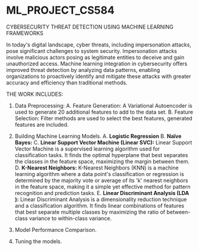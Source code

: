 # ML_PROJECT_CS584
CYBERSECURITY THREAT DETECTION USING MACHINE LEARNING FRAMEWORKS 

In today's digital landscape, cyber threats, including impersonation attacks, pose significant challenges to system security. Impersonation attacks involve malicious actors posing as legitimate entities to deceive and gain unauthorized access. 
Machine learning integration in cybersecurity offers improved threat detection by analyzing data patterns, enabling organizations to proactively identify and mitigate these attacks with greater accuracy and efficiency than traditional methods.

THE WORK INCLUDES:

1. Data Preprocessing:
    A. Feature Generation: A Variational Autoencoder is used to generate 20 additional features to add to the data set.
    B. Feature Selection: Filter methods are used to select the best features, generated features are included.

2. Building Machine Learning Models. 
    A. **Logistic Regression**
    B. **Naïve Bayes:**
    C. **Linear Support Vector Machine (Linear SVC):** Linear Support Vector Machine is a supervised learning algorithm used for classification tasks. It finds the optimal hyperplane that best separates the classes in the feature space, maximizing the margin between them.
    D. **K-Nearest Neighbors:** K-Nearest Neighbors (KNN) is a machine learning algorithm where a data point's classification or regression is determined by the majority vote or average of its 'k' nearest neighbors in the feature space, making it a simple yet effective method for pattern recognition and prediction tasks.
    E. **Linear Discriminant Analysis (LDA ):** Linear Discriminant Analysis is a dimensionality reduction technique and a classification algorithm. It finds linear combinations of features that best separate multiple classes by maximizing the ratio of between-class variance to within-class variance.
3. Model Performance Comparison.
4. Tuning the models.